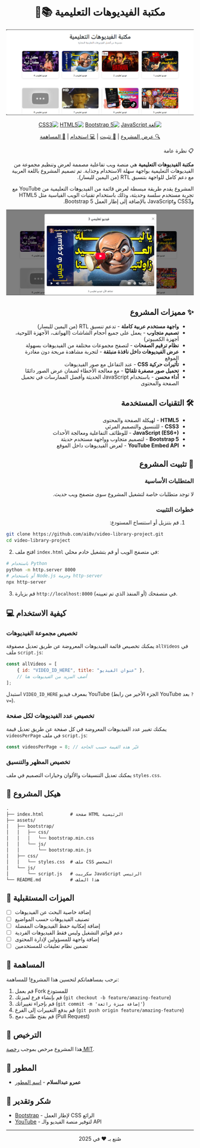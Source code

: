 <div dir="rtl" align="center">

# مكتبة الفيديوهات التعليمية 📚🎥

  
![لقطة شاشة للمشروع](https://github.com/AI8V/video-library-project/blob/main/video-library-project.png)

[![لغة JavaScript](https://img.shields.io/badge/-JavaScript-F7DF1E?style=flat-square&logo=javascript&logoColor=black)](https://developer.mozilla.org/en-US/docs/Web/JavaScript)
[![Bootstrap 5](https://img.shields.io/badge/-Bootstrap%205-7952B3?style=flat-square&logo=bootstrap&logoColor=white)](https://getbootstrap.com/)
[![HTML5](https://img.shields.io/badge/-HTML5-E34F26?style=flat-square&logo=html5&logoColor=white)](https://developer.mozilla.org/en-US/docs/Web/HTML)
[![CSS3](https://img.shields.io/badge/-CSS3-1572B6?style=flat-square&logo=css3&logoColor=white)](https://developer.mozilla.org/en-US/docs/Web/CSS)

[🔍 عرض المشروع](https://ai8v.github.io/video-library-project/) | [🚀 تثبيت](https://ai8v.github.io/video-library-project/) | [💻 استخدام](https://ai8v.github.io/video-library-project/) | [🔗 المساهمة](https://ai8v.github.io/video-library-project/)

</div>

<div dir="rtl"

## 📋 نظرة عامة

**مكتبة الفيديوهات التعليمية** هي منصة ويب تفاعلية مصممة لعرض وتنظيم مجموعة من الفيديوهات التعليمية بواجهة سهلة الاستخدام وجذابة. تم تصميم المشروع باللغة العربية مع دعم كامل للواجهة بتنسيق RTL (من اليمين لليسار).

المشروع يقدم طريقة مبسطة لعرض قائمة من الفيديوهات التعليمية من YouTube مع تجربة مستخدم سلسة وحديثة، وذلك باستخدام تقنيات الويب القياسية مثل HTML5 وCSS3 وJavaScript بالإضافة إلى إطار العمل Bootstrap 5.

![صورة توضيحية للمشروع](https://github.com/AI8V/video-library-project/blob/main/ai8v-video-library-project.png)

## ✨ مميزات المشروع

- **واجهة مستخدم عربية كاملة** - تدعم تنسيق RTL (من اليمين لليسار)
- **تصميم متجاوب** - يعمل على جميع أحجام الشاشات (الهواتف، الأجهزة اللوحية، أجهزة الكمبيوتر)
- **نظام ترقيم الصفحات** - لتصفح مجموعات مختلفة من الفيديوهات بسهولة
- **عرض الفيديوهات داخل نافذة منبثقة** - لتجربة مشاهدة مريحة دون مغادرة الموقع
- **تأثيرات حركية CSS** - عند التفاعل مع صور الفيديوهات
- **تحميل صور مصغرة تلقائيًا** - مع معالجة الأخطاء لضمان عرض الصور دائمًا
- **أداء محسن** - باستخدام JavaScript الحديثة وأفضل الممارسات في تحميل الصفحة والمحتوى

## 🛠️ التقنيات المستخدمة

- **HTML5** - لهيكلة الصفحة والمحتوى
- **CSS3** - للتنسيق والتصميم المرئي
- **JavaScript (ES6+)** - للوظائف التفاعلية ومعالجة الأحداث
- **Bootstrap 5** - لتصميم متجاوب وواجهة مستخدم حديثة
- **YouTube Embed API** - لعرض الفيديوهات داخل الموقع

## 🚀 تثبيت المشروع

### المتطلبات الأساسية

لا توجد متطلبات خاصة لتشغيل المشروع سوى متصفح ويب حديث.

### خطوات التثبيت

1. قم بتنزيل أو استنساخ المستودع:


</div>

<div dir="ltr">

```bash
git clone https://github.com/ai8v/video-library-project.git
cd video-library-project
```
</div>


2. افتح ملف `index.html` في متصفح الويب أو قم بتشغيل خادم محلي:



  
```bash
# باستخدام Python
python -m http.server 8000
# أو باستخدام Node.js وحزمة http-server
npx http-server
```


3. قم بزيارة `http://localhost:8000` (أو المنفذ الذي تم تعيينه) في متصفحك.

## 💻 كيفية الاستخدام

### تخصيص مجموعة الفيديوهات

يمكنك تخصيص قائمة الفيديوهات المعروضة عن طريق تعديل مصفوفة `allVideos` في ملف `script.js`:

<div dir="ltr">
  
```javascript
const allVideos = [
    { id: "VIDEO_ID_HERE", title: "عنوان الفيديو" },
    // أضف المزيد من الفيديوهات هنا
];
```
</div>


استبدل `VIDEO_ID_HERE` بمعرف فيديو YouTube (الجزء الأخير من رابط YouTube بعد `?v=`).

### تخصيص عدد الفيديوهات لكل صفحة

يمكنك تغيير عدد الفيديوهات المعروضة في كل صفحة عن طريق تعديل قيمة `videosPerPage` في ملف `script.js`:

  
```javascript
const videosPerPage = 8; // غيّر هذه القيمة حسب الحاجة
```

### تخصيص المظهر والتنسيق

يمكنك تعديل التنسيقات والألوان وخيارات التصميم في ملف `styles.css`.

## 📁 هيكل المشروع


<div dir="ltr">

```
.
├── index.html          # صفحة HTML الرئيسية
├── assets/
│   ├── bootstrap/
│   │   ├── css/
│   │   │   └── bootstrap.min.css
│   │   └── js/
│   │       └── bootstrap.min.js
│   ├── css/
│   │   └── styles.css  # ملف CSS المخصص
│   └── js/
│       └── script.js   # سكريبت JavaScript الرئيسي
└── README.md           # هذا الملف
```

</div>

## 🌟 الميزات المستقبلية

- [ ] إضافة خاصية البحث عن الفيديوهات
- [ ] تصنيف الفيديوهات حسب المواضيع
- [ ] إضافة إمكانية حفظ الفيديوهات المفضلة
- [ ] دعم قوائم التشغيل وليس فقط الفيديوهات الفردية
- [ ] إضافة واجهة للمسؤولين لإدارة المحتوى
- [ ] تضمين نظام تعليقات للمستخدمين

## 🔗 المساهمة

نرحب بمساهماتكم لتحسين هذا المشروع! للمساهمة:

1. قم بعمل Fork للمستودع
2. قم بإنشاء فرع لميزتك (`git checkout -b feature/amazing-feature`)
3. قم بإجراء تغييراتك (`git commit -m 'إضافة ميزة رائعة'`)
4. قم بدفع التغييرات إلى الفرع (`git push origin feature/amazing-feature`)
5. قم بفتح طلب دمج (Pull Request)

## 📄 الترخيص

هذا المشروع مرخص بموجب [رخصة MIT](https://opensource.org/licenses/MIT).

## 👤 المطور

- **عمرو عبدالسلام** - [اسم المطور](https://github.com/ai8v)

## 🙏 شكر وتقدير
- [Bootstrap](https://getbootstrap.com/) - لإطار العمل CSS الرائع
- [YouTube](https://www.youtube.com/) - لتوفير منصة الفيديو والـ API

---

<p align="center">
  صُنع بـ ❤️ في 2025
</p>

</div>
